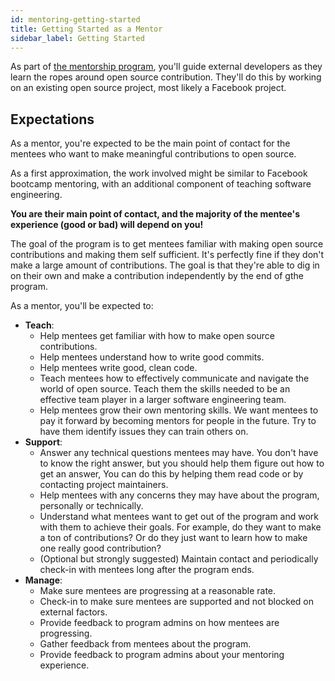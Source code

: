 ```yaml
---
id: mentoring-getting-started
title: Getting Started as a Mentor
sidebar_label: Getting Started
---
```


As part of [the mentorship program](ProgramOverview.md), you'll guide external developers as they learn the ropes around open source contribution. They'll do this by working on an existing open source project, most likely a Facebook project.

## Expectations

As a mentor, you're expected to be the main point of contact for the mentees who want to make meaningful contributions to open source.

As a first approximation, the work involved might be similar to Facebook bootcamp mentoring, with an additional component of teaching software engineering.

**You are their main point of contact, and the majority of the mentee's experience (good or bad) will depend on you!**

The goal of the program is to get mentees familiar with making open source contributions and making them self sufficient. It's perfectly fine if they don't make a large amount of contributions. The goal is that they're able to dig in on their own and make a contribution independently by the end of gthe program. 

As a mentor, you'll be expected to:

* **Teach**:
    * Help mentees get familiar with how to make open source contributions.
    * Help mentees understand how to write good commits.
    * Help mentees write good, clean code.
    * Teach mentees how to effectively communicate and navigate the world of open source. Teach them the skills needed to be an effective team player in a larger software engineering team.
    * Help mentees grow their own mentoring skills. We want mentees to pay it forward by becoming mentors for people in the future. Try to have them identify issues they can train others on.
* **Support**:
    * Answer any technical questions mentees may have. You don't have to know the right answer, but you should help them figure out how to get an answer, You can do this by helping them read code or by contacting project maintainers.
    * Help mentees with any concerns they may have about the program, personally or technically.
    * Understand what mentees want to get out of the program and work with them to achieve their goals. For example, do they want to make a ton of contributions? Or do they just want to learn how to make one really good contribution?
    * (Optional but strongly suggested) Maintain contact and periodically check-in with mentees long after the program ends.
* **Manage**:
    * Make sure mentees are progressing at a reasonable rate.
    * Check-in to make sure mentees are supported and not blocked on external factors.
    * Provide feedback to program admins on how mentees are progressing.
    * Gather feedback from mentees about the program.
    * Provide feedback to program admins about your mentoring experience.

